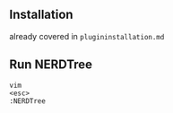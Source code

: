 ## Installation 

already covered in `plugininstallation.md`

## Run NERDTree

```
vim
<esc>
:NERDTree
```


